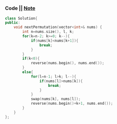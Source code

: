 # [](https://leetcode.com/problems/next-permutation/)

### Code || [Note](https://drive.google.com/file/d/11lZlF6Plh-yoMTHDeOMSwszoZiyAZ2ss/view?usp=sharing)

``` .cpp
class Solution{
public:
    void nextPermutation(vector<int>& nums) {
        int n=nums.size(), l, k;
        for(k=n-2; k>=0; k--){
            if(nums[k]<nums[k+1]){
                break;
            }
        }
        if(k<0){
            reverse(nums.begin(), nums.end());
        }
        else{
            for(l=n-1; l>k; l--){
                if(nums[l]>nums[k]){
                    break;
                }
            }
            swap(nums[k], nums[l]);
            reverse(nums.begin()+k+1, nums.end());
        }
    }
};
```
